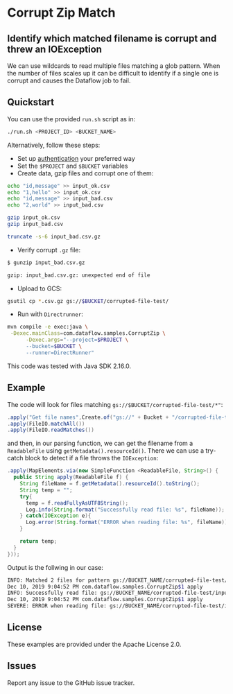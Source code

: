 # Corrupt Zip Match 
## Identify which matched filename is corrupt and threw an IOException

We can use wildcards to read multiple files matching a glob pattern. When the number of files scales up it can be difficult to identify if a single one is corrupt and causes the Dataflow job to fail.

## Quickstart

You can use the provided `run.sh` script as in:
```bash
./run.sh <PROJECT_ID> <BUCKET_NAME>
```

Alternatively, follow these steps:
* Set up [authentication](https://cloud.google.com/docs/authentication/) your preferred way 
* Set the `$PROJECT` and `$BUCKET` variables
* Create data, gzip files and corrupt one of them:

```bash
echo "id,message" >> input_ok.csv
echo "1,hello" >> input_ok.csv
echo "id,message" >> input_bad.csv
echo "2,world" >> input_bad.csv

gzip input_ok.csv 
gzip input_bad.csv 

truncate -s-6 input_bad.csv.gz
```

* Verify corrupt `.gz` file:

```bash
$ gunzip input_bad.csv.gz

gzip: input_bad.csv.gz: unexpected end of file
```

* Upload to GCS:

```bash
gsutil cp *.csv.gz gs://$BUCKET/corrupted-file-test/
```

* Run with `Directrunner`:

```bash
mvn compile -e exec:java \
 -Dexec.mainClass=com.dataflow.samples.CorruptZip \
      -Dexec.args="--project=$PROJECT \
      --bucket=$BUCKET \
      --runner=DirectRunner"
```

This code was tested with Java SDK 2.16.0.

## Example

The code will look for files matching `gs://$BUCKET/corrupted-file-test/*"`:

```java
.apply("Get file names",Create.of("gs://" + Bucket + "/corrupted-file-test/*")) 
.apply(FileIO.matchAll())
.apply(FileIO.readMatches())
```

and then, in our parsing function, we can get the filename from a `ReadableFile` using `getMetadata().resourceId()`. There we can use a try-catch block to detect if a file throws the `IOException`:

```java
.apply(MapElements.via(new SimpleFunction <ReadableFile, String>() {
  public String apply(ReadableFile f) {
    String fileName = f.getMetadata().resourceId().toString();
    String temp = "";
    try{
      temp = f.readFullyAsUTF8String();
      Log.info(String.format("Successfully read file: %s", fileName));
    } catch(IOException e){
      Log.error(String.format("ERROR when reading file: %s", fileName));
    }

    return temp;
  }
}));
```

Output is the follwing in our case:

```bash
INFO: Matched 2 files for pattern gs://BUCKET_NAME/corrupted-file-test/*
Dec 10, 2019 9:04:52 PM com.dataflow.samples.CorruptZip$1 apply
INFO: Successfully read file: gs://BUCKET_NAME/corrupted-file-test/input_ok.csv.gz
Dec 10, 2019 9:04:52 PM com.dataflow.samples.CorruptZip$1 apply
SEVERE: ERROR when reading file: gs://BUCKET_NAME/corrupted-file-test/input_bad.csv.gz
```

## License

These examples are provided under the Apache License 2.0.

## Issues

Report any issue to the GitHub issue tracker.
